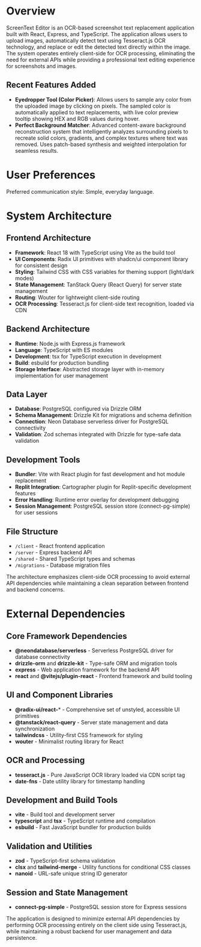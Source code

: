 # Overview

ScreenText Editor is an OCR-based screenshot text replacement application built with React, Express, and TypeScript. The application allows users to upload images, automatically detect text using Tesseract.js OCR technology, and replace or edit the detected text directly within the image. The system operates entirely client-side for OCR processing, eliminating the need for external APIs while providing a professional text editing experience for screenshots and images.

## Recent Features Added
- **Eyedropper Tool (Color Picker)**: Allows users to sample any color from the uploaded image by clicking on pixels. The sampled color is automatically applied to text replacements, with live color preview tooltip showing HEX and RGB values during hover.
- **Perfect Background Matcher**: Advanced content-aware background reconstruction system that intelligently analyzes surrounding pixels to recreate solid colors, gradients, and complex textures where text was removed. Uses patch-based synthesis and weighted interpolation for seamless results.

# User Preferences

Preferred communication style: Simple, everyday language.

# System Architecture

## Frontend Architecture
- **Framework**: React 18 with TypeScript using Vite as the build tool
- **UI Components**: Radix UI primitives with shadcn/ui component library for consistent design
- **Styling**: Tailwind CSS with CSS variables for theming support (light/dark modes)
- **State Management**: TanStack Query (React Query) for server state management
- **Routing**: Wouter for lightweight client-side routing
- **OCR Processing**: Tesseract.js for client-side text recognition, loaded via CDN

## Backend Architecture
- **Runtime**: Node.js with Express.js framework
- **Language**: TypeScript with ES modules
- **Development**: tsx for TypeScript execution in development
- **Build**: esbuild for production bundling
- **Storage Interface**: Abstracted storage layer with in-memory implementation for user management

## Data Layer
- **Database**: PostgreSQL configured via Drizzle ORM
- **Schema Management**: Drizzle Kit for migrations and schema definition
- **Connection**: Neon Database serverless driver for PostgreSQL connectivity
- **Validation**: Zod schemas integrated with Drizzle for type-safe data validation

## Development Tools
- **Bundler**: Vite with React plugin for fast development and hot module replacement
- **Replit Integration**: Cartographer plugin for Replit-specific development features
- **Error Handling**: Runtime error overlay for development debugging
- **Session Management**: PostgreSQL session store (connect-pg-simple) for user sessions

## File Structure
- `/client` - React frontend application
- `/server` - Express backend API
- `/shared` - Shared TypeScript types and schemas
- `/migrations` - Database migration files

The architecture emphasizes client-side OCR processing to avoid external API dependencies while maintaining a clean separation between frontend and backend concerns.

# External Dependencies

## Core Framework Dependencies
- **@neondatabase/serverless** - Serverless PostgreSQL driver for database connectivity
- **drizzle-orm** and **drizzle-kit** - Type-safe ORM and migration tools
- **express** - Web application framework for the backend API
- **react** and **@vitejs/plugin-react** - Frontend framework and build tooling

## UI and Component Libraries
- **@radix-ui/react-*** - Comprehensive set of unstyled, accessible UI primitives
- **@tanstack/react-query** - Server state management and data synchronization
- **tailwindcss** - Utility-first CSS framework for styling
- **wouter** - Minimalist routing library for React

## OCR and Processing
- **tesseract.js** - Pure JavaScript OCR library loaded via CDN script tag
- **date-fns** - Date utility library for timestamp handling

## Development and Build Tools
- **vite** - Build tool and development server
- **typescript** and **tsx** - TypeScript runtime and compilation
- **esbuild** - Fast JavaScript bundler for production builds

## Validation and Utilities
- **zod** - TypeScript-first schema validation
- **clsx** and **tailwind-merge** - Utility functions for conditional CSS classes
- **nanoid** - URL-safe unique string ID generator

## Session and State Management
- **connect-pg-simple** - PostgreSQL session store for Express sessions

The application is designed to minimize external API dependencies by performing OCR processing entirely on the client side using Tesseract.js, while maintaining a robust backend for user management and data persistence.